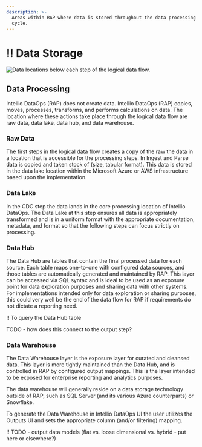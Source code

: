 ```yaml
---
description: >-
  Areas within RAP where data is stored throughout the data processing life
  cycle.
---
```


# !! Data Storage

![Data locations below each step of the logical data flow.](../.gitbook/assets/2.0-process-steps.jpg)

## Data Processing

Intellio DataOps \(RAP\) does not create data. Intellio DataOps \(RAP\) copies, moves, processes, transforms, and performs calculations on data. The location where these actions take place through the logical data flow are raw data, data lake, data hub, and data warehouse.

### Raw Data

The first steps in the logical data flow creates a copy of the raw the data in a location that is accessible for the processing steps. In Ingest and Parse data is copied and taken stock of \(size, tabular format\). This data is stored in the data lake location within the Microsoft Azure or AWS infrastructure based upon the implementation. 

### Data Lake

In the CDC step the data lands in the core processing location of Intellio DataOps. The Data Lake at this step ensures all data is appropriately transformed and is in a uniform format with the appropriate documentation, metadata, and format so that the following steps can focus strictly on processing. 

### Data Hub

The Data Hub are tables that contain the final processed data for each source.  Each table maps one-to-one with configured data sources, and those tables are automatically generated and maintained by RAP.  This layer can be accessed via SQL syntax and is ideal to be used as an exposure point for data exploration purposes and sharing data with other systems.  For implementations intended only for data exploration or sharing purposes, this could very well be the end of the data flow for RAP if requirements do not dictate a reporting need.

!! To query the Data Hub table 

TODO - how does this connect to the output step?

### Data Warehouse

The Data Warehouse layer is the exposure layer for curated and cleansed data.  This layer is more tightly maintained than the Data Hub, and is controlled in RAP by configured output mappings.  This is the layer intended to be exposed for enterprise reporting and analytics purposes.

The data warehouse will generally reside on a data storage technology outside of RAP, such as SQL Server \(and its various Azure counterparts\) or Snowflake.

To generate the Data Warehouse in Intellio DataOps UI the user utilizes the Outputs UI and sets the appropriate column \(and/or filtering\) mapping.

!! TODO - output data models \(flat vs. loose dimensional vs. hybrid - put here or elsewhere?\)

